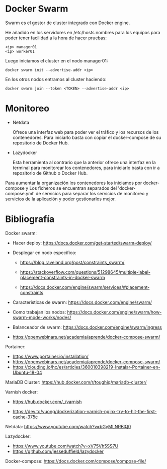 # Docker Swarm

Swarm es el gestor de cluster integrado con Docker engine.


He añadido en los servidores en /etc/hosts nombres para los equipos para poder tener facilidad a la hora de hacer pruebas:
```
<ip> manager01
<ip> worker01
```
Luego iniciamos el cluster en el nodo manager01:
```
docker swarm init --advertise-addr <ip>
```
En los otros nodos entramos al cluster haciendo:
```
docker swarm join --token <TOKEN> --advertise-addr <ip>
```

# Monitoreo

* Netdata

  Ofrece una interfaz web para poder ver el tráfico y los recursos de los contenedores. Para iniciarlo basta con copiar el docker-compose de su repositorio de Docker Hub.


* Lazydocker
  
  Esta herramienta al contrario que la anterior ofrece una interfaz en la terminal para monitorear los contenedores, para iniciarlo basta con ir a repositorio de Github o Docker Hub.



Para aumentar la organización los contenedores los iniciamos por docker-compose y Los ficheros se encuentran separados del 'docker-compose.yml' de servicios para separar los servicios de monitoreo y servicios de la aplicación y poder gestionarlos mejor.


# Bibliografía

Docker swarm: 

* Hacer deploy: https://docs.docker.com/get-started/swarm-deploy/

* Desplegar en nodo específico: 

  * https://blog.raveland.org/post/constraints_swarm/
  * https://stackoverflow.com/questions/51298645/multiple-label-placement-constraints-in-docker-swarm

  * https://docs.docker.com/engine/swarm/services/#placement-constraints

* Caracteristicas de swarm: https://docs.docker.com/engine/swarm/

* Como trabajan los nodos: https://docs.docker.com/engine/swarm/how-swarm-mode-works/nodes/

* Balanceador de swarm: https://docs.docker.com/engine/swarm/ingress

* https://openwebinars.net/academia/aprende/docker-compose-swarm/


Portainer:
* https://www.portainer.io/installation/
* https://openwebinars.net/academia/aprende/docker-compose-swarm/
* https://clouding.io/hc/es/articles/360010398219-Instalar-Portainer-en-Ubuntu-18-04

MariaDB Cluster: https://hub.docker.com/r/toughiq/mariadb-cluster/

Varnish docker: 
* https://hub.docker.com/_/varnish

* https://dev.to/vuong/dockerization-varnish-nginx-try-to-hit-the-first-cache-375c

Netdata: https://www.youtube.com/watch?v=bGyMLNRBlQ0

Lazydocker: 
* https://www.youtube.com/watch?v=xV75Vh5SS7U
* https://github.com/jesseduffield/lazydocker

Docker-compose: https://docs.docker.com/compose/compose-file/